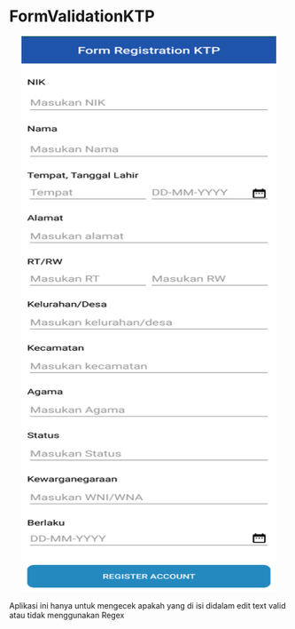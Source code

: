 # FormValidationKTP
<p align="center">
  <img width="460" height="1000" src="display.png">
</p>


Aplikasi ini hanya untuk mengecek apakah yang di isi didalam edit text valid atau tidak menggunakan Regex
